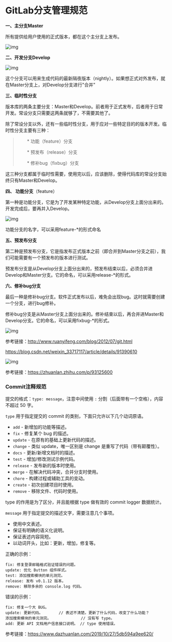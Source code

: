 # 						GitLab分支管理规范

**一、主分支Master**

所有提供给用户使用的正式版本，都在这个主分支上发布。

![img](http://www.ruanyifeng.com/blogimg/asset/201207/bg2012070503.png)



**二、开发分支Develop**

![img](http://www.ruanyifeng.com/blogimg/asset/201207/bg2012070504.png)

这个分支可以用来生成代码的最新隔夜版本（nightly）。如果想正式对外发布，就在Master分支上，对Develop分支进行"合并"



**三、临时性分支**

版本库的两条主要分支：Master和Develop。前者用于正式发布，后者用于日常开发。常设分支只需要这两条就够了，不需要其他了。

除了常设分支以外，还有一些临时性分支，用于应对一些特定目的的版本开发。临时性分支主要有三种：

> 　　* 功能（feature）分支
>
> 　　* 预发布（release）分支
>
> 　　* 修补bug（fixbug）分支

这三种分支都属于临时性需要，使用完以后，应该删除，使得代码库的常设分支始终只有Master和Develop。



**四、 功能分支**（feature）



第一种是功能分支，它是为了开发某种特定功能，从Develop分支上面分出来的。开发完成后，要再并入Develop。

![img](http://www.ruanyifeng.com/blogimg/asset/201207/bg2012070507.png)

功能分支的名字，可以采用feature-*的形式命名



**五、预发布分支**

第二种是预发布分支，它是指发布正式版本之前（即合并到Master分支之前），我们可能需要有一个预发布的版本进行测试。

预发布分支是从Develop分支上面分出来的，预发布结束以后，必须合并进Develop和Master分支。它的命名，可以采用release-*的形式。



**六、修补bug分支**

最后一种是修补bug分支。软件正式发布以后，难免会出现bug。这时就需要创建一个分支，进行bug修补。

修补bug分支是从Master分支上面分出来的。修补结束以后，再合并进Master和Develop分支。它的命名，可以采用fixbug-*的形式。

![img](http://www.ruanyifeng.com/blogimg/asset/201207/bg2012070508.png)

参考链接：http://www.ruanyifeng.com/blog/2012/07/git.html

https://blog.csdn.net/weixin_33717117/article/details/91390610





![img](https://pic4.zhimg.com/80/v2-c5cfba5849f0b31c5b680ac356a6047b_720w.jpg)

参考链接：https://zhuanlan.zhihu.com/p/93125600





### Commit注释规范

提交的格式：`type: message`，注意中间使用 `:` 分割（后面带有一个空格），内容不超过 50 字。

`type` 用于指定提交的 commit 的类别，下面只允许以下几个动词原语。

- `add` - 新增加的功能等描述。
- `fix` - 修复某个 bug 的描述。
- `update` - 在原有的基础上更新代码的描述。
- `change` - 类似 update，唯一区别是 change 是重写了代码（带有颠覆性）。
- `docs` - 更新/新增文档时的描述。
- `test` - 增加/修改测试示例代码。
- `release` - 发布新的版本时使用。
- `merge` - 在解决代码冲突，合并分支时使用。
- `chore` - 构建过程或辅助工具的变动。
- `create` - 初次创建项目时使用。
- `remove` - 移除文件、代码时使用。

type 的作用是为了区分，并且能根据 type 做有效的 commit logger 数据统计。

`message` 用于指定提交的描述文字，需要注意几个事项。

- 使用中文表述。
- 保证有明确的语义化说明。
- 保证表述内容简短。
- 以动词开头，比如：更新，增加，修复等。

正确的示例：

```git
fix: 修复登录邮箱格式验证错误的问题。
update: 优化 Button 组件样式。
test: 添加搜索模块的单元测完。
release: 发布 v0.1.12 版本。
remove: 移除多余的 console.log 代码。
```

错误的示例：

```git
fix: 修复一个大 BUG。    
update: 更新代码。       // 表述不清楚。更新了什么代码，改变了什么功能？
添加搜索模块的单元测完。             // 没有写 type。
add: 更新 API 文档用户信息接口说明。 // type 使用错误。
```

参考链接：https://www.dazhuanlan.com/2019/10/27/5db594a9ee620/